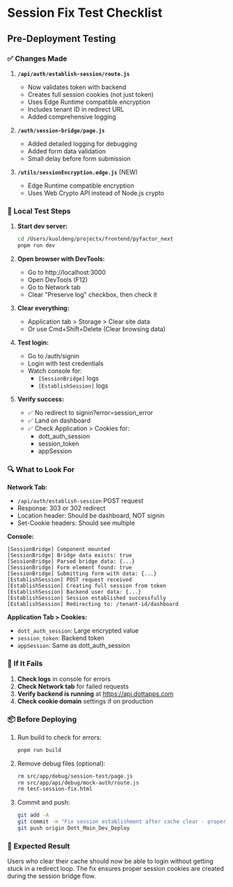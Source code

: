 # Session Fix Test Checklist

## Pre-Deployment Testing

### ✅ Changes Made
1. **`/api/auth/establish-session/route.js`**
   - Now validates token with backend
   - Creates full session cookies (not just token)
   - Uses Edge Runtime compatible encryption
   - Includes tenant ID in redirect URL
   - Added comprehensive logging

2. **`/auth/session-bridge/page.js`**
   - Added detailed logging for debugging
   - Added form data validation
   - Small delay before form submission

3. **`/utils/sessionEncryption.edge.js`** (NEW)
   - Edge Runtime compatible encryption
   - Uses Web Crypto API instead of Node.js crypto

### 🧪 Local Test Steps

1. **Start dev server:**
   ```bash
   cd /Users/kuoldeng/projectx/frontend/pyfactor_next
   pnpm run dev
   ```

2. **Open browser with DevTools:**
   - Go to http://localhost:3000
   - Open DevTools (F12)
   - Go to Network tab
   - Clear "Preserve log" checkbox, then check it

3. **Clear everything:**
   - Application tab > Storage > Clear site data
   - Or use Cmd+Shift+Delete (Clear browsing data)

4. **Test login:**
   - Go to /auth/signin
   - Login with test credentials
   - Watch console for:
     - `[SessionBridge]` logs
     - `[EstablishSession]` logs

5. **Verify success:**
   - ✅ No redirect to signin?error=session_error
   - ✅ Land on dashboard
   - ✅ Check Application > Cookies for:
     - dott_auth_session
     - session_token
     - appSession

### 🔍 What to Look For

**Network Tab:**
- `/api/auth/establish-session` POST request
- Response: 303 or 302 redirect
- Location header: Should be dashboard, NOT signin
- Set-Cookie headers: Should see multiple

**Console:**
```
[SessionBridge] Component mounted
[SessionBridge] Bridge data exists: true
[SessionBridge] Parsed bridge data: {...}
[SessionBridge] Form element found: true
[SessionBridge] Submitting form with data: {...}
[EstablishSession] POST request received
[EstablishSession] Creating full session from token
[EstablishSession] Backend user data: {...}
[EstablishSession] Session established successfully
[EstablishSession] Redirecting to: /tenant-id/dashboard
```

**Application Tab > Cookies:**
- `dott_auth_session`: Large encrypted value
- `session_token`: Backend token
- `appSession`: Same as dott_auth_session

### 🚨 If It Fails

1. **Check logs** in console for errors
2. **Check Network tab** for failed requests
3. **Verify backend is running** at https://api.dottapps.com
4. **Check cookie domain** settings if on production

### 📦 Before Deploying

1. Run build to check for errors:
   ```bash
   pnpm run build
   ```

2. Remove debug files (optional):
   ```bash
   rm src/app/debug/session-test/page.js
   rm src/app/api/debug/mock-auth/route.js
   rm test-session-fix.html
   ```

3. Commit and push:
   ```bash
   git add -A
   git commit -m "Fix session establishment after cache clear - proper cookie creation"
   git push origin Dott_Main_Dev_Deploy
   ```

### 🎯 Expected Result

Users who clear their cache should now be able to login without getting stuck in a redirect loop. The fix ensures proper session cookies are created during the session bridge flow.